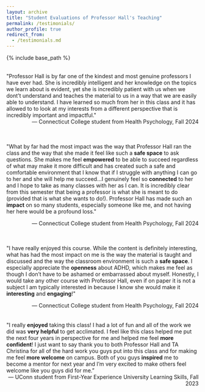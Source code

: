 ```yaml
---
layout: archive
title: "Student Evaluations of Professor Hall's Teaching"
permalink: /testimonials/
author_profile: true
redirect_from: 
  - /testimonials.md
---
```

{% include base_path %}

<br>
"Professor Hall is by far one of the kindest and most genuine professors I have ever had. She is incredibly intelligent and her knowledge on the topics we learn about is evident, yet she is incredibly patient with us when we dont’t understand and teaches the material to us in a way that we are easily able to understand. I have learned so much from her in this class and it has allowed to to look at my interests from a different perspective that is incredibly important and impactful."
<div style="text-align: right;">— Connecticut College student from Health Psychology, Fall 2024</div>
<br>
<br>

"What by far had the most impact was the way that Professor Hall ran the class and the way that she made it feel like such a <b>safe space</b> to ask questions. She makes me feel <b>empowered</b> to be able to succeed regardless of what may make it more difficult and has created such a safe and comfortable environment that I know that if I struggle with anything I can go to her and she will help me succeed...I genuinely feel so <b>connected</b> to her and I hope to take as many classes with her as I can. It is incredibly clear from this semester that being a professor is what she is meant to do (provided that is what she wants to do!). Professor Hall has made such an <b>impact</b> on so many students, especially someone like me, and not having her here would be a profound loss."
<div style="text-align: right;">— Connecticut College student from Health Psychology, Fall 2024</div>
<br>
<br>

"I have really enjoyed this course. While the content is definitely interesting, what has had the most impact on me is the way the material is taught and discussed and the way the classroom environment is such a <b>safe space</b>. I especially appreciate the <b>openness</b> about ADHD, which makes me feel as though I don’t have to be ashamed or embarrassed about myself. Honestly, I would take any other course with Professor Hall, even if on paper it is not a subject I am typically interested in because I know she would make it <b>interesting</b> and <b>engaging</b>!"
<div style="text-align: right;">— Connecticut College student from Health Psychology, Fall 2024</div>
<br>
<br>
"I really <b>enjoyed</b> taking this class! I had a lot of fun and all of the work we did was <b>very helpful</b> to get acclimated. I feel like this class helped me put the next four years in perspective for me and helped me feel <b>more confident</b>! I just want to say thank you to both Professor Hall and TA Christina for all of the hard work you guys put into this class and for making me feel <b>more welcome</b> on campus. Both of you guys <b>inspired</b> me to become a mentor for next year and I’m very excited to make others feel welcome like you guys did for me.”
<div style="text-align: right;">— UConn student from First-Year Experience University Learning Skills, Fall 2023</div>
